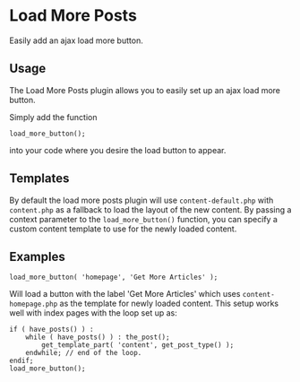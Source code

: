 # Load More Posts

Easily add an ajax load more button.

Usage
-----

The Load More Posts plugin allows you to easily set up an ajax load more button.

Simply add the function

`load_more_button();`

into your code where you desire the load button to appear.

Templates
-----

By default the load more posts plugin will use `content-default.php` with `content.php` as a fallback to load the layout of the new content.  By passing a context parameter to the `load_more_button()` function, you can specify a custom content template to use for the newly loaded content. 

Examples
-----
`load_more_button( 'homepage', 'Get More Articles' );`

Will load a button with the label 'Get More Articles' which uses `content-homepage.php` as the template for newly loaded content.  This setup works well with index pages with the loop set up as:

```
if ( have_posts() ) :
	while ( have_posts() ) : the_post();
		get_template_part( 'content', get_post_type() );
	endwhile; // end of the loop.
endif;
load_more_button();
```
